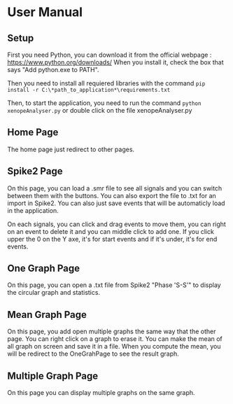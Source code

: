 # User Manual

## Setup

First you need Python, you can download it from the official webpage : https://www.python.org/downloads/
When you install it, check the box that says "Add python.exe to PATH".

Then you need to install all requiered libraries with the command ` pip install -r C:\*path_to_application*\requirements.txt `

Then, to start the application, you need to run the command ` python xenopeAnalyser.py ` or double click on the file xenopeAnalyser.py

## Home Page

The home page just redirect to other pages.

## Spike2 Page

On this page, you can load a .smr file to see all signals and you can switch between them with the buttons. You can also export the file to .txt for an import in Spike2. You can also just save events that will be automaticly load in the application.

On each signals, you can click and drag events to move them, you can right on an event to delete it and you can middle click to add one. If you click upper the 0 on the Y axe, it's for start events and if it's under, it's for end events.

## One Graph Page

On this page, you can open a .txt file from Spike2 "Phase 'S-S'" to display the circular graph and statistics.

## Mean Graph Page

On this page, you add open multiple graphs the same way that the other page. You can right click on a graph to erase it. You can make the mean of all graph on screen and save it in a file. When you compute the mean, you will be redirect to the OneGrahPage to see the result graph.

## Multiple Graph Page

On this page you can display multiple graphs on the same graph.
